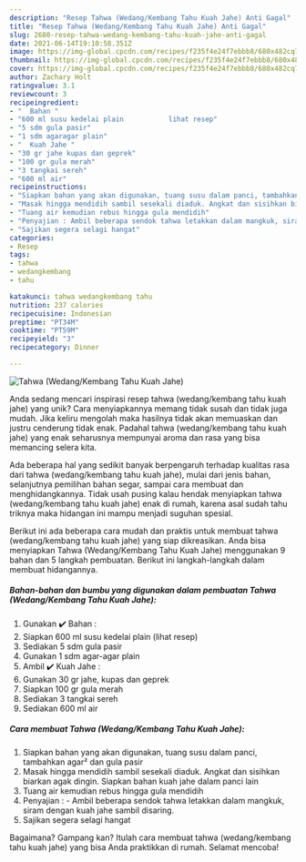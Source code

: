 ```yaml
---
description: "Resep Tahwa (Wedang/Kembang Tahu Kuah Jahe) Anti Gagal"
title: "Resep Tahwa (Wedang/Kembang Tahu Kuah Jahe) Anti Gagal"
slug: 2680-resep-tahwa-wedang-kembang-tahu-kuah-jahe-anti-gagal
date: 2021-06-14T19:10:58.351Z
image: https://img-global.cpcdn.com/recipes/f235f4e24f7ebbb8/680x482cq70/tahwa-wedangkembang-tahu-kuah-jahe-foto-resep-utama.jpg
thumbnail: https://img-global.cpcdn.com/recipes/f235f4e24f7ebbb8/680x482cq70/tahwa-wedangkembang-tahu-kuah-jahe-foto-resep-utama.jpg
cover: https://img-global.cpcdn.com/recipes/f235f4e24f7ebbb8/680x482cq70/tahwa-wedangkembang-tahu-kuah-jahe-foto-resep-utama.jpg
author: Zachary Holt
ratingvalue: 3.1
reviewcount: 3
recipeingredient:
- "  Bahan "
- "600 ml susu kedelai plain           lihat resep"
- "5 sdm gula pasir"
- "1 sdm agaragar plain"
- "  Kuah Jahe "
- "30 gr jahe kupas dan geprek"
- "100 gr gula merah"
- "3 tangkai sereh"
- "600 ml air"
recipeinstructions:
- "Siapkan bahan yang akan digunakan, tuang susu dalam panci, tambahkan agar² dan gula pasir"
- "Masak hingga mendidih sambil sesekali diaduk. Angkat dan sisihkan biarkan agak dingin. Siapkan bahan kuah jahe dalam panci lain"
- "Tuang air kemudian rebus hingga gula mendidih"
- "Penyajian : Ambil beberapa sendok tahwa letakkan dalam mangkuk, siram dengan kuah jahe sambil disaring."
- "Sajikan segera selagi hangat"
categories:
- Resep
tags:
- tahwa
- wedangkembang
- tahu

katakunci: tahwa wedangkembang tahu 
nutrition: 237 calories
recipecuisine: Indonesian
preptime: "PT34M"
cooktime: "PT59M"
recipeyield: "3"
recipecategory: Dinner

---
```



![Tahwa (Wedang/Kembang Tahu Kuah Jahe)](https://img-global.cpcdn.com/recipes/f235f4e24f7ebbb8/680x482cq70/tahwa-wedangkembang-tahu-kuah-jahe-foto-resep-utama.jpg)

Anda sedang mencari inspirasi resep tahwa (wedang/kembang tahu kuah jahe) yang unik? Cara menyiapkannya memang tidak susah dan tidak juga mudah. Jika keliru mengolah maka hasilnya tidak akan memuaskan dan justru cenderung tidak enak. Padahal tahwa (wedang/kembang tahu kuah jahe) yang enak seharusnya mempunyai aroma dan rasa yang bisa memancing selera kita.

Ada beberapa hal yang sedikit banyak berpengaruh terhadap kualitas rasa dari tahwa (wedang/kembang tahu kuah jahe), mulai dari jenis bahan, selanjutnya pemilihan bahan segar, sampai cara membuat dan menghidangkannya. Tidak usah pusing kalau hendak menyiapkan tahwa (wedang/kembang tahu kuah jahe) enak di rumah, karena asal sudah tahu triknya maka hidangan ini mampu menjadi suguhan spesial.




Berikut ini ada beberapa cara mudah dan praktis untuk membuat tahwa (wedang/kembang tahu kuah jahe) yang siap dikreasikan. Anda bisa menyiapkan Tahwa (Wedang/Kembang Tahu Kuah Jahe) menggunakan 9 bahan dan 5 langkah pembuatan. Berikut ini langkah-langkah dalam membuat hidangannya.

<!--inarticleads1-->

##### Bahan-bahan dan bumbu yang digunakan dalam pembuatan Tahwa (Wedang/Kembang Tahu Kuah Jahe):

1. Gunakan  ✔️ Bahan :
1. Siapkan 600 ml susu kedelai plain           (lihat resep)
1. Sediakan 5 sdm gula pasir
1. Gunakan 1 sdm agar-agar plain
1. Ambil  ✔️ Kuah Jahe :
1. Gunakan 30 gr jahe, kupas dan geprek
1. Siapkan 100 gr gula merah
1. Sediakan 3 tangkai sereh
1. Sediakan 600 ml air




<!--inarticleads2-->

##### Cara membuat Tahwa (Wedang/Kembang Tahu Kuah Jahe):

1. Siapkan bahan yang akan digunakan, tuang susu dalam panci, tambahkan agar² dan gula pasir
1. Masak hingga mendidih sambil sesekali diaduk. Angkat dan sisihkan biarkan agak dingin. Siapkan bahan kuah jahe dalam panci lain
1. Tuang air kemudian rebus hingga gula mendidih
1. Penyajian : - Ambil beberapa sendok tahwa letakkan dalam mangkuk, siram dengan kuah jahe sambil disaring.
1. Sajikan segera selagi hangat




Bagaimana? Gampang kan? Itulah cara membuat tahwa (wedang/kembang tahu kuah jahe) yang bisa Anda praktikkan di rumah. Selamat mencoba!
